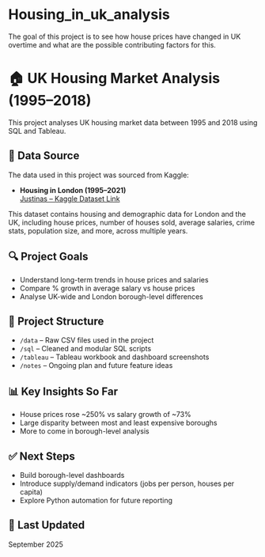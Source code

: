 # Housing_in_uk_analysis

The goal of this project is to see how house prices have changed in UK overtime and what are the possible contributing factors for this. 


# 🏠 UK Housing Market Analysis (1995–2018)

This project analyses UK housing market data between 1995 and 2018 using SQL and Tableau. 

## 📂 Data Source

The data used in this project was sourced from Kaggle:

- **Housing in London (1995–2021)**  
  [Justinas – Kaggle Dataset Link](https://www.kaggle.com/datasets/justinas/housing-in-london)

This dataset contains housing and demographic data for London and the UK, including house prices, number of houses sold, average salaries, crime stats, population size, and more, across multiple years.

## 🔍 Project Goals
- Understand long-term trends in house prices and salaries
- Compare % growth in average salary vs house prices
- Analyse UK-wide and London borough-level differences

## 📁 Project Structure
- `/data` – Raw CSV files used in the project
- `/sql` – Cleaned and modular SQL scripts
- `/tableau` – Tableau workbook and dashboard screenshots
- `/notes` – Ongoing plan and future feature ideas

## 📊 Key Insights So Far
- House prices rose ~250% vs salary growth of ~73%
- Large disparity between most and least expensive boroughs
- More to come in borough-level analysis

## ✅ Next Steps
- Build borough-level dashboards
- Introduce supply/demand indicators (jobs per person, houses per capita)
- Explore Python automation for future reporting

## 📅 Last Updated
September 2025
